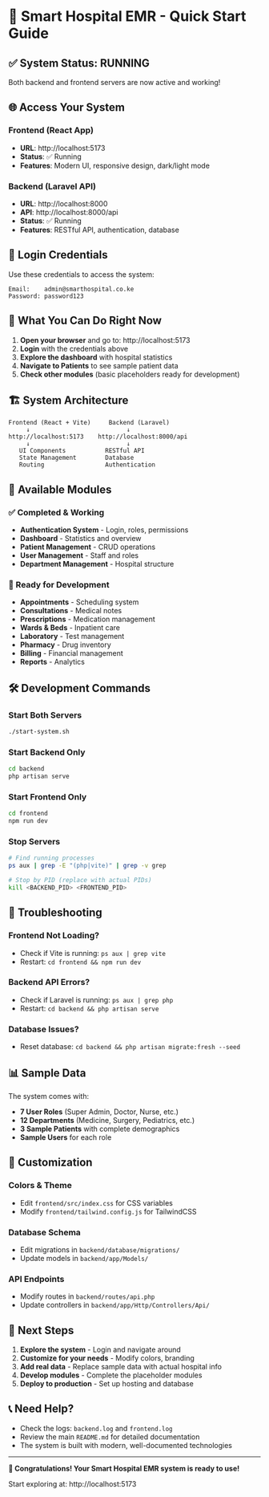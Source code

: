 # 🚀 Smart Hospital EMR - Quick Start Guide

## ✅ System Status: RUNNING

Both backend and frontend servers are now active and working!

## 🌐 Access Your System

### Frontend (React App)
- **URL**: http://localhost:5173
- **Status**: ✅ Running
- **Features**: Modern UI, responsive design, dark/light mode

### Backend (Laravel API)
- **URL**: http://localhost:8000
- **API**: http://localhost:8000/api
- **Status**: ✅ Running
- **Features**: RESTful API, authentication, database

## 🔑 Login Credentials

Use these credentials to access the system:

```
Email:    admin@smarthospital.co.ke
Password: password123
```

## 🎯 What You Can Do Right Now

1. **Open your browser** and go to: http://localhost:5173
2. **Login** with the credentials above
3. **Explore the dashboard** with hospital statistics
4. **Navigate to Patients** to see sample patient data
5. **Check other modules** (basic placeholders ready for development)

## 🏗️ System Architecture

```
Frontend (React + Vite)     Backend (Laravel)
     ↓                           ↓
http://localhost:5173    http://localhost:8000/api
     ↓                           ↓
   UI Components           RESTful API
   State Management        Database
   Routing                 Authentication
```

## 📱 Available Modules

### ✅ Completed & Working
- **Authentication System** - Login, roles, permissions
- **Dashboard** - Statistics and overview
- **Patient Management** - CRUD operations
- **User Management** - Staff and roles
- **Department Management** - Hospital structure

### 🚧 Ready for Development
- **Appointments** - Scheduling system
- **Consultations** - Medical notes
- **Prescriptions** - Medication management
- **Wards & Beds** - Inpatient care
- **Laboratory** - Test management
- **Pharmacy** - Drug inventory
- **Billing** - Financial management
- **Reports** - Analytics

## 🛠️ Development Commands

### Start Both Servers
```bash
./start-system.sh
```

### Start Backend Only
```bash
cd backend
php artisan serve
```

### Start Frontend Only
```bash
cd frontend
npm run dev
```

### Stop Servers
```bash
# Find running processes
ps aux | grep -E "(php|vite)" | grep -v grep

# Stop by PID (replace with actual PIDs)
kill <BACKEND_PID> <FRONTEND_PID>
```

## 🔧 Troubleshooting

### Frontend Not Loading?
- Check if Vite is running: `ps aux | grep vite`
- Restart: `cd frontend && npm run dev`

### Backend API Errors?
- Check if Laravel is running: `ps aux | grep php`
- Restart: `cd backend && php artisan serve`

### Database Issues?
- Reset database: `cd backend && php artisan migrate:fresh --seed`

## 📊 Sample Data

The system comes with:
- **7 User Roles** (Super Admin, Doctor, Nurse, etc.)
- **12 Departments** (Medicine, Surgery, Pediatrics, etc.)
- **3 Sample Patients** with complete demographics
- **Sample Users** for each role

## 🎨 Customization

### Colors & Theme
- Edit `frontend/src/index.css` for CSS variables
- Modify `frontend/tailwind.config.js` for TailwindCSS

### Database Schema
- Edit migrations in `backend/database/migrations/`
- Update models in `backend/app/Models/`

### API Endpoints
- Modify routes in `backend/routes/api.php`
- Update controllers in `backend/app/Http/Controllers/Api/`

## 🚀 Next Steps

1. **Explore the system** - Login and navigate around
2. **Customize for your needs** - Modify colors, branding
3. **Add real data** - Replace sample data with actual hospital info
4. **Develop modules** - Complete the placeholder modules
5. **Deploy to production** - Set up hosting and database

## 📞 Need Help?

- Check the logs: `backend.log` and `frontend.log`
- Review the main `README.md` for detailed documentation
- The system is built with modern, well-documented technologies

---

**🎉 Congratulations! Your Smart Hospital EMR system is ready to use!**

Start exploring at: http://localhost:5173
